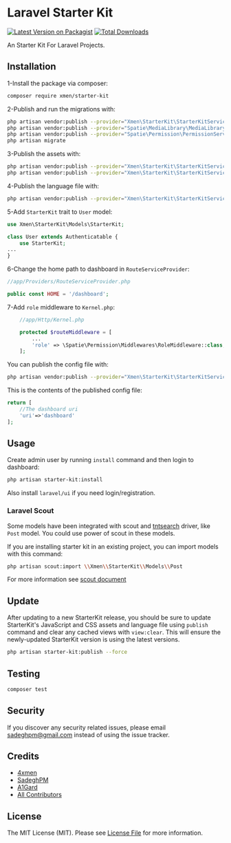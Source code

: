 # Laravel Starter Kit

[![Latest Version on Packagist](https://img.shields.io/packagist/v/xmen/starter-kit.svg?style=flat-square)](https://packagist.org/packages/xmen/starter-kit)
[![Total Downloads](https://img.shields.io/packagist/dt/xmen/starter-kit.svg?style=flat-square)](https://packagist.org/packages/xmen/starter-kit)


An Starter Kit For Laravel Projects.

## Installation

1-Install the package via composer:

```bash
composer require xmen/starter-kit
```

2-Publish and run the migrations with:

```bash
php artisan vendor:publish --provider="Xmen\StarterKit\StarterKitServiceProvider" --tag="migrations"
php artisan vendor:publish --provider="Spatie\MediaLibrary\MediaLibraryServiceProvider" --tag="migrations"
php artisan vendor:publish --provider="Spatie\Permission\PermissionServiceProvider" --tag="migrations"
php artisan migrate
```

3-Publish the assets with:

```bash
php artisan vendor:publish --provider="Xmen\StarterKit\StarterKitServiceProvider" --tag="assets"
php artisan vendor:publish --provider="Xmen\StarterKit\StarterKitServiceProvider" --tag="fonts"
```

4-Publish the language file with:

```bash
php artisan vendor:publish --provider="Xmen\StarterKit\StarterKitServiceProvider" --tag="lang"
```

5-Add `StarterKit` trait to `User` model:
```php
use Xmen\StarterKit\Models\StarterKit;

class User extends Authenticatable {
    use StarterKit;
...
}
```

6-Change the home path to dashboard in `RouteServiceProvider`:
```php
//app/Providers/RouteServiceProvider.php

public const HOME = '/dashboard';
```

7-Add `role` middleware to `Kernel.php`:
```php
    //app/Http/Kernel.php

    protected $routeMiddleware = [
        ...
        'role' => \Spatie\Permission\Middlewares\RoleMiddleware::class,
    ];
```

You can publish the config file with:
```bash
php artisan vendor:publish --provider="Xmen\StarterKit\StarterKitServiceProvider" --tag="config"
```

This is the contents of the published config file:

```php
return [
    //The dashboard uri
    'uri'=>'dashboard'
];
```

## Usage

Create admin user by running `install` command and then login to dashboard:
```bash
php artisan starter-kit:install
```

Also install `laravel/ui` if you need login/registration.

### Laravel Scout
Some models have been integrated with scout and [tntsearch](https://packagist.org/packages/teamtnt/laravel-scout-tntsearch-driver) driver, like `Post` model. You could use power of scout in these models.

If you are installing starter kit in an existing project, you can import models with this command:
```bash
php artisan scout:import \\Xmen\\StarterKit\\Models\\Post
```
For more information see [scout document](https://laravel.com/docs/7.x/scout)

## Update
After updating to a new StarterKit release, you should be sure to update StarterKit's JavaScript and CSS assets and language file using `publish` command and
clear any cached views with `view:clear`.
This will ensure the newly-updated StarterKit version is using the latest versions.

```bash
php artisan starter-kit:publish --force
```

## Testing

``` bash
composer test
```

## Security

If you discover any security related issues, please email sadeghpm@gmail.com instead of using the issue tracker.

## Credits

- [4xmen](https://github.com/4xmen)
- [SadeghPM](https://github.com/sadeghpm)
- [A1Gard](https://github.com/A1Gard)
- [All Contributors](../../contributors)

## License

The MIT License (MIT). Please see [License File](LICENSE.md) for more information.
